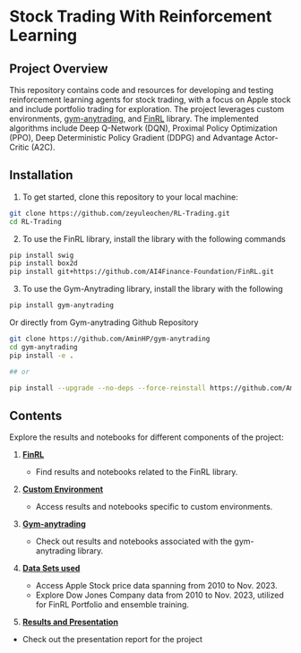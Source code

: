 # Stock Trading With Reinforcement Learning

## Project Overview

This repository contains code and resources for developing and testing reinforcement learning agents for stock trading, with a focus on Apple stock and include portfolio trading for exploration. The project leverages custom environments, [gym-anytrading](https://github.com/AI4Finance-LLC/gym-anytrading), and [FinRL](https://github.com/AI4Finance-Foundation/FinRL-PyTorch) library. The implemented algorithms include Deep Q-Network (DQN), Proximal Policy Optimization (PPO), Deep Deterministic Policy Gradient (DDPG) and Advantage Actor-Critic (A2C).


## Installation

1. To get started, clone this repository to your local machine:

```bash
git clone https://github.com/zeyuleochen/RL-Trading.git
cd RL-Trading
```
2. To use the FinRL library, install the library with the following commands

```bash
pip install swig
pip install box2d
pip install git+https://github.com/AI4Finance-Foundation/FinRL.git
```
3. To use the Gym-Anytrading library, install the library with the following
```bash
pip install gym-anytrading
```
Or directly from Gym-anytrading Github Repository

```bash
git clone https://github.com/AminHP/gym-anytrading
cd gym-anytrading
pip install -e .

## or

pip install --upgrade --no-deps --force-reinstall https://github.com/AminHP/gym-anytrading/archive/master.zip
```

## Contents

Explore the results and notebooks for different components of the project:

1. [**FinRL**](./FinRL)
   - Find results and notebooks related to the FinRL library.

2. [**Custom Environment**](./custom)
   - Access results and notebooks specific to custom environments.

3. [**Gym-anytrading**](./gym-anytrading)
   - Check out results and notebooks associated with the gym-anytrading library.

4. [**Data Sets used**](./data)
   - Access Apple Stock price data spanning from 2010 to Nov. 2023.
   - Explore Dow Jones Company data from 2010 to Nov. 2023, utilized for FinRL Portfolio and ensemble training.
     
6.  [**Results and Presentation**](./slides)
   - Check out the presentation report for the project

